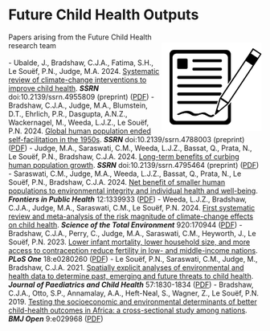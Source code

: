 # Future Child Health Outputs

<img align="right" src="www/paper.png" width="200" style="margin-top: 20px">
Papers arising from the Future Child Health research team<br>
<br>
- Ubalde, J., Bradshaw, C.J.A., Fatima, S.H., Le Souëf, P.N., Judge, M.A. 2024. <a href="10.2139/ssrn.4955809">Systematic review of climate-change interventions to improve child health</a>. <strong><em>SSRN</em></strong> doi:10.2139/ssrn.4955809 (preprint) (<a href="https://github.com/FutureChildHealth/Outputs/blob/main/PDF/Ubalde%20et%20al.%202024-SSRN(preprint).pdf">PDF</a>)
- Bradshaw, C.J.A., Judge, M.A., Blumstein, D.T., Ehrlich, P.R., Dasgupta, A.N.Z., Wackernagel, M., Weeda, L.J.Z., Le Souëf, P.N. 2024. <a href="http://doi.org/10.2139/ssrn.4788003">Global human population ended self-facilitation in the 1950s</a>. <strong><em>SSRN</em></strong> doi:10.2139/ssrn.4788003 (preprint) (<a href="https://github.com/FutureChildHealth/Outputs/blob/main/PDF/Bradshaw%20et%20al.%202024-SSRN(preprint).pdf">PDF</a>)
- Judge, M.A., Saraswati, C.M., Weeda, L.J.Z., Bassat, Q., Prata, N., Le Souëf, P.N., Bradshaw, C.J.A. 2024. <a href="http://doi.org/10.2139/ssrn.4795464">Long-term benefits of curbing human population growth</a>. <strong><em>SSRN</em></strong> doi:10.2139/ssrn.4795464 (preprint) (<a href="https://github.com/FutureChildHealth/Outputs/blob/main/PDF/Judge%20et%20al.%202024-SSRN.pdf">PDF</a>)
- Saraswati, C.M., Judge, M.A., Weeda, L.J.Z., Bassat, Q., Prata, N., Le Souëf, P.N., Bradshaw, C.J.A. 2024. <a href="https://doi.org/10.3389/fpubh.2024.1339933">Net benefit of smaller human populations to environmental integrity and individual health and well-being</a>. <strong><em>Frontiers in Public Health</em></strong> 12:1339933 (<a href="https://github.com/FutureChildHealth/Outputs/blob/main/PDF/Saraswati%20et%20al.%202024-FPH.pdf">PDF</a>)
- Weeda, L.J.Z., Bradshaw, C.J.A., Judge, M.A., Saraswati, C.M., Le Souëf, P.N. 2024. <a href="http://doi.org/10.1016/j.scitotenv.2024.170944">First systematic review and meta-analysis of the risk magnitude of climate-change effects on child health</a>. <strong><em>Science of the Total Environment</em></strong> 920:170944 (<a href="https://github.com/FutureChildHealth/Outputs/blob/main/PDF/Weeda%20et%20al.%202024-Sci%20Tot%20Environ.pdf">PDF</a>)
- Bradshaw, C.J.A., Perry, C., Judge, M.A., Saraswati, C.M., Heyworth, J., Le Souëf, P.N. 2023. <a href="https://doi.org/10.1371/journal.pone.0280260">Lower infant mortality, lower household size, and more access to contraception reduce fertility in low- and middle-income nations</a>. <strong><em>PLoS One</em></strong> 18:e0280260 (<a href="https://github.com/FutureChildHealth/Outputs/blob/main/PDF/Bradshaw%20et%20al.%202023-PLoS%20One.pdf">PDF</a>)
- Le Souëf, P.N., Saraswati, C.M., Judge, M., Bradshaw, C.J.A. 2021. <a href="https://doi.org/10.1111/jpc.15822">Spatially explicit analyses of environmental and health data to determine past, emerging and future threats to child health</a>. <strong><em>Journal of Paediatrics and Child Health</em></strong> 57:1830-1834 (<a href="https://github.com/FutureChildHealth/Outputs/blob/main/PDF/Le%20Souëf%20et%20al.%202021-J%20Paediatr%20Child%20Health.pdf">PDF</a>)
- Bradshaw, C.J.A., Otto, S.P., Annamalay, A.A., Heft-Neal, S., Wagner, Z., Le Souëf, P.N. 2019. <a href="https://doi.org/10.1136/bmjopen-2019-029968">Testing the socioeconomic and environmental determinants of better child-health outcomes in Africa: a cross-sectional study among nations</a>. <strong><em>BMJ Open</em></strong> 9:e029968 (<a href="https://github.com/FutureChildHealth/Outputs/blob/main/PDF/Bradshaw%20et%20al.%202019-BMJ%20Open.pdf">PDF</a>)


